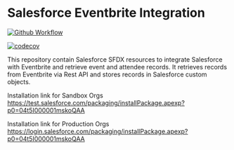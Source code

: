 # Salesforce Eventbrite Integration

[![Github Workflow](<https://github.com/tegeling/salesforce-eventbrite/workflows/Salesforce%20DX%20(scratch%20org)/badge.svg?branch=main>)](https://github.com/tegeling/salesforce-eventbrite/actions?query=workflow%3A%22Salesforce+DX+%28scratch+org%29%22)

[![codecov](https://codecov.io/gh/tegeling/salesforce-eventbrite/branch/main/graph/badge.svg?token=G67C6FTWLJ)](https://codecov.io/gh/tegeling/salesforce-eventbrite)

This repository contain Salesforce SFDX resources to integrate Salesforce with Eventbrite and retrieve event and attendee records.
It retrieves records from Eventbrite via Rest API and stores records in Salesforce custom objects.

Installation link for Sandbox Orgs
https://test.salesforce.com/packaging/installPackage.apexp?p0=04t5I000001mskoQAA

Installation link for Production Orgs
https://login.salesforce.com/packaging/installPackage.apexp?p0=04t5I000001mskoQAA
